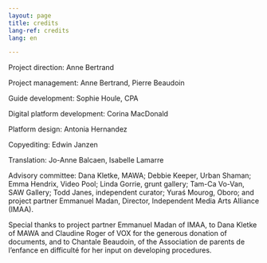 ```yaml
---
layout: page
title: credits
lang-ref: credits
lang: en

---
```

Project direction: Anne Bertrand

Project management: Anne Bertrand, Pierre Beaudoin

Guide development: Sophie Houle, CPA

Digital platform development: Corina MacDonald

Platform design: Antonia Hernandez

Copyediting: Edwin Janzen

Translation: Jo-Anne Balcaen, Isabelle Lamarre

Advisory committee: Dana Kletke, MAWA; Debbie Keeper, Urban Shaman; Emma Hendrix, Video Pool; Linda Gorrie, grunt gallery; Tam-Ca Vo-Van, SAW Gallery; Todd Janes, independent curator; Yuraś Mourog, Oboro; and project partner Emmanuel Madan, Director, Independent Media Arts Alliance (IMAA).

Special thanks to project partner Emmanuel Madan of IMAA, to Dana Kletke of MAWA and Claudine Roger of VOX for the generous donation of documents, and to Chantale Beaudoin, of the Association de parents de l’enfance en difficulté for her input on developing procedures.